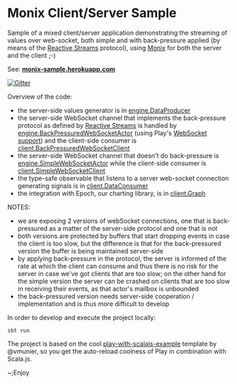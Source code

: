 # Monix Client/Server Sample

Sample of a mixed client/server application demonstrating
the streaming of values over web-socket, both simple and with 
back-pressure applied (by means of the [Reactive Streams](http://www.reactive-streams.org/)
protocol), using [Monix](https://github.com/monixio/monix) for both
the server and the client ;-)

See: **[monix-sample.herokuapp.com](http://monix-sample.herokuapp.com)**

[![Gitter](https://badges.gitter.im/Join%20Chat.svg)](https://gitter.im/monixio/monix?utm_source=badge&utm_medium=badge&utm_campaign=pr-badge&utm_content=badge)

Overview of the code:

- the server-side values generator is 
  in [engine.DataProducer](server/app/engine/DataProducer.scala)
- the server-side WebSocket channel that implements the back-pressure
  protocol as defined by [Reactive Streams](http://www.reactive-streams.org/) 
  is handled by 
  [engine.BackPressuredWebSocketActor](server/app/engine/BackPressuredWebSocketActor.scala) (using
  Play's [WebSocket support](https://www.playframework.com/documentation/2.4.x/ScalaWebSockets#Handling-WebSockets-with-actors))
  and the client-side consumer is 
  [client.BackPressuredWebSocketClient](client/src/main/scala/client/BackPressuredWebSocketClient.scala)
- the server-side WebSocket channel that doesn't do back-pressure is
  [engine.SimpleWebSocketActor](server/app/engine/SimpleWebSocketActor.scala)
  while the client-side consumer is
  [client.SimpleWebSocketClient](client/src/main/scala/client/SimpleWebSocketClient.scala)
- the type-safe observable that listens to a server web-socket connection
  generating signals is in 
  [client.DataConsumer](client/src/main/scala/client/DataConsumer.scala)
- the integration with Epoch, our charting library, is in
  [client.Graph](client/src/main/scala/client/Graph.scala)
  
NOTES:

- we are exposing 2 versions of webSocket connections, one that is back-pressured
  as a matter of the server-side protocol and one that is not
- both versions are protected by buffers that start dropping events in case
  the client is too slow, but the difference is that for the back-pressured 
  version the buffer is being maintained server-side
- by applying back-pressure in the protocol, the server is informed of the 
  rate at which the client can consume and thus there is no risk for the
  server in case we've got clients that are too slow; on the other hand for the
  simple version the server can be crashed on clients that are too slow in 
  receiving their events, as that actor's mailbox is unbounded
- the back-pressured version needs server-side cooperation / implementation and
  is thus more difficult to develop
  
In order to develop and execute the project locally:
```
sbt run
```

The project is based on the cool 
[play-with-scalajs-example](https://github.com/vmunier/play-with-scalajs-example)
template by @vmunier, so you get the auto-reload coolness of Play in combination
with Scala.js.

~;Enjoy
